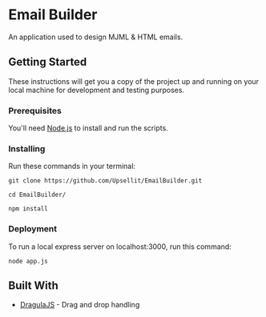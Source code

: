 # Email Builder
An application used to design MJML & HTML emails.

## Getting Started
These instructions will get you a copy of the project up and running on your local machine for development and testing purposes.

### Prerequisites
You'll need [Node.js](https://nodejs.org/) to install and run the scripts.

### Installing
Run these commands in your terminal:
```
git clone https://github.com/Upsellit/EmailBuilder.git

cd EmailBuilder/

npm install
```

### Deployment
To run a local express server on localhost:3000, run this command:
```
node app.js
```

## Built With

* [DragulaJS](https://github.com/bevacqua/dragula) - Drag and drop handling